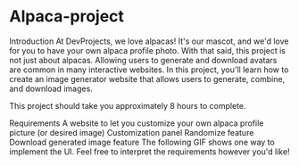 # Alpaca-project

Introduction
At DevProjects, we love alpacas! It's our mascot, and we'd love for you to have your own alpaca profile photo. With that said, this project is not just about alpacas. Allowing users to generate and download avatars are common in many interactive websites. In this project, you'll learn how to create an image generator website that allows users to generate, combine, and download images.

This project should take you approximately 8 hours to complete.

Requirements
A website to let you customize your own alpaca profile picture (or desired image)
Customization panel
Randomize feature
Download generated image feature
The following GIF shows one way to implement the UI. Feel free to interpret the requirements however you'd like!

